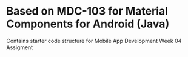# Based on MDC-103 for Material Components for Android (Java)

Contains starter code structure for Mobile App Development Week 04 Assigment